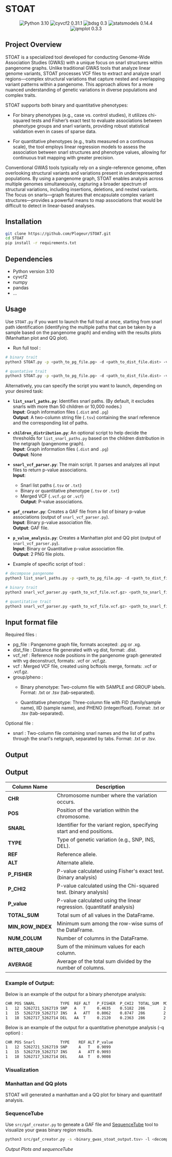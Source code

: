 # STOAT

<p align="center">
    <img src="https://img.shields.io/badge/Python-3.10-blue.svg" alt="Python 3.10" />
    <img src="https://img.shields.io/badge/cyvcf2-0.31.1-green.svg" alt="cyvcf2 0.31.1" />
    <img src="https://img.shields.io/badge/bdsg-0.3-purple.svg" alt="bdsg 0.3" />
    <img src="https://img.shields.io/badge/statsmodels-0.14.4-yellow.svg" alt="statsmodels 0.14.4" />
    <img src="https://img.shields.io/badge/qmplot-0.3.3-red.svg" alt="qmplot 0.3.3" />
</p>

## Project Overview
STOAT is a specialized tool developed for conducting Genome-Wide Association Studies (GWAS) with a unique focus on snarl structures within pangenome graphs. Unlike traditional GWAS tools that analyze linear genome variants, STOAT processes VCF files to extract and analyze snarl regions—complex structural variations that capture nested and overlapping variant patterns within a pangenome. This approach allows for a more nuanced understanding of genetic variations in diverse populations and complex traits.

STOAT supports both binary and quantitative phenotypes:

- For binary phenotypes (e.g., case vs. control studies), it utilizes chi-squared tests and Fisher’s exact test to evaluate associations between phenotype groups and snarl variants, providing robust statistical validation even in cases of sparse data.

- For quantitative phenotypes (e.g., traits measured on a continuous scale), the tool employs linear regression models to assess the association between snarl structures and phenotype values, allowing for continuous trait mapping with greater precision.

Conventional GWAS tools typically rely on a single-reference genome, often overlooking structural variants and variations present in underrepresented populations. By using a pangenome graph, STOAT enables analysis across multiple genomes simultaneously, capturing a broader spectrum of structural variations, including insertions, deletions, and nested variants. The focus on snarls—graph features that encapsulate complex variant structures—provides a powerful means to map associations that would be difficult to detect in linear-based analyses.

## Installation

````bash
git clone https://github.com/Plogeur/STOAT.git
cd STOAT
pip install -r requirements.txt
````

## Dependencies
- Python version 3.10
- cyvcf2
- numpy
- pandas
- ...

## Usage

Use `STOAT.py` if you want to launch the full tool at once, starting from snarl path identification (identifying the multiple paths that can be taken by a sample based on the pangenome graph) and ending with the results plots (Manhattan plot and QQ plot).

- Run full tool :
```bash
# binary trait
python3 STOAT.py -p <path_to_pg_file.pg> -d <path_to_dist_file.dist> -v <path_to_vcf_file.vcf.gz> -r <path_to_vcf_reference_file.vcf.gz> -b <path_to_group_file.txt> -o output.tsv

# quantative trait
python3 STOAT.py -p <path_to_pg_file.pg> -d <path_to_dist_file.dist> -v <path_to_vcf_file.vcf.gz> -r <path_to_vcf_reference_file.vcf.gz> -q <path_to_pheno_file.txt> -o output.tsv
```

Alternatively, you can specify the script you want to launch, depending on your desired task:

- **`list_snarl_paths.py`**: Identifies snarl paths. (By default, it excludes snarls with more than 50 children or 10,000 nodes.)  
  **Input**: Graph information files (`.dist` and `.pg`)  
  **Output**: A two-column string file (`.tsv`) containing the snarl reference and the corresponding list of paths.

- **`children_distribution.py`**: An optional script to help decide the thresholds for `list_snarl_paths.py` based on the children distribution in the netgraph (pangenome graph).  
  **Input**: Graph information files (`.dist` and `.pg`)  
  **Output**: None

- **`snarl_vcf_parser.py`**: The main script. It parses and analyzes all input files to return p-value associations.  
  **Input**:  
  - Snarl list paths (`.tsv` or `.txt`)  
  - Binary or quantitative phenotype (`.tsv` or `.txt`)  
  - Merged VCF (`.vcf.gz` or `.vcf`)  
  **Output**: P-value associations.

- **`gaf_creator.py`**: Creates a GAF file from a list of binary p-value associations (output of `snarl_vcf_parser.py`).  
  **Input**: Binary p-value association file.  
  **Output**: GAF file.

- **`p_value_analysis.py`**: Creates a Manhattan plot and QQ plot (output of `snarl_vcf_parser.py`).  
  **Input**: Binary or Quantitative p-value association file.  
  **Output**: 2 PNG file plots.

- Example of specific script of tool : 
```bash
# decompose pangenome
python3 list_snarl_paths.py -p <path_to_pg_file.pg> -d <path_to_dist_file.dist> -o <output.tsv>

# binary trait
python3 snarl_vcf_parser.py <path_to_vcf_file.vcf.gz> <path_to_snarl_file.txt> <path_to_vcf_reference_file.vcf.gz> -b <path_to_group_file.txt> -o output.txt

# quantitative trait 
python3 snarl_vcf_parser.py <path_to_vcf_file.vcf.gz> <path_to_snarl_file.txt> <path_to_vcf_reference_file.vcf.gz> -q <path_to_pheno_file.txt> -o output.txt
```

## Input format file

Required files :
- pg_file : Pangenome graph file, formats accepted: .pg or .xg.
- dist_file : Distance file generated with vg dist, format: .dist.
- vcf_ref : Reference node positions in the pangenome graph generated with vg deconstruct, formats: .vcf or .vcf.gz.
- vcf : Merged VCF file, created using bcftools merge, formats: .vcf or .vcf.gz.
- group/pheno : 
    - Binary phenotype: Two-column file with SAMPLE and GROUP labels. Format: .txt or .tsv (tab-separated).

    - Quantitative phenotype: Three-column file with FID (family/sample name), IID (sample name), and PHENO (integer/float). Format: .txt or .tsv (tab-separated).

Optional file : 
- snarl : Two-column file containing snarl names and the list of paths through the snarl's netgraph, separated by tabs. Format: .txt or .tsv.

## Output


## Output

| Column Name       | Description                                                                                   |
|-------------------|-----------------------------------------------------------------------------------------------|
| **CHR**           | Chromosome number where the variation occurs.                                                 |
| **POS**           | Position of the variation within the chromosome.                                              |
| **SNARL**         | Identifier for the variant region, specifying start and end positions.                        |
| **TYPE**          | Type of genetic variation (e.g., SNP, INS, DEL).                                              |
| **REF**           | Reference allele.                                                                             |
| **ALT**           | Alternate allele.                                                                             |
| **P_FISHER**      | P-value calculated using Fisher's exact test. (binary analysis)                               |
| **P_CHI2**        | P-value calculated using the Chi-squared test. (binary analysis)                              |
| **P_value**       | P-value calculated using the linear regression. (quantitatif analysis)                        |
| **TOTAL_SUM**     | Total sum of all values in the DataFrame.                                                     |
| **MIN_ROW_INDEX** | Minimum sum among the row-wise sums of the DataFrame.                                         |
| **NUM_COLUM**     | Number of columns in the DataFrame.                                                           |
| **INTER_GROUP**   | Sum of the minimum values for each column.                                                    |
| **AVERAGE**       | Average of the total sum divided by the number of columns.                                    |

### Example of Output:

Below is an example of the output for a binary phenotype analysis:

```bash
CHR POS SNARL           TYPE  REF ALT   P_FISHER  P_CHI2  TOTAL_SUM  MIN_ROW_INDEX NUM_COLUM INTER_GROUP AVERAGE
1   12  5262721_5262719 SNP   A   T     0.4635    0.5182  286        2             137       46          143.0
1   15  5262719_5262717 INS   A   ATT   0.8062    0.8747  286        2             141       34          143.0
1   18  5262717_5262714 DEL   AA  T     0.2120    0.2363  286        2             134       32          143.0
```

Below is an example of the output for a quantitative phenotype analysis (-q option) :

```bash
CHR POS Snarl           TYPE    REF ALT	P_value
1   12  5262721_5262719	SNP     A   T   0.9099
1   15  5262719_5262717	INS     A   ATT 0.9093
1   18  5262717_5262714	DEL     AA  T   0.9008
```

### Visualization

### Manhattan and QQ plots 

STOAT will generated a manhattan and a QQ plot for binary and quantitatif analysis.

### SequenceTube

Use `src/gaf_creator.py` to geneate a GAF file and [SequenceTube](https://github.com/vgteam/sequenceTubeMap) tool to visualize your gwas binary region results.

```bash 
python3 src/gaf_creator.py -s <binary_gwas_stoat_output.tsv> -l <decomposition_paths.tsv> -p <pg_file_path>
```

*Output Plots and sequenceTube*

